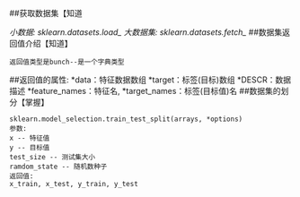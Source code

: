 ##获取数据集【知道  
  
*小数据:
    sklearn.datasets.load_*
*大数据集:
    sklearn.datasets.fetch_*
##数据集返回值介绍【知道】  

    返回值类型是bunch--是一个字典类型
##返回值的属性:
    *data：特征数据数组
    *target：标签(目标)数组
    *DESCR：数据描述
    *feature_names：特征名,
    *target_names：标签(目标值)名
##数据集的划分【掌握】  

    sklearn.model_selection.train_test_split(arrays, *options)
    参数:
    x -- 特征值
    y -- 目标值
    test_size -- 测试集大小
    ramdom_state -- 随机数种子
    返回值:
    x_train, x_test, y_train, y_test